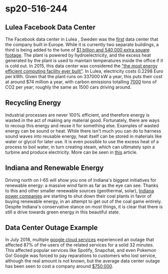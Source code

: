 # sp20-516-244

## Lulea Facebook Data Center

The Facebook data center in Lulea , Sweden was the [first](https://www.datacenterknowledge.com/facebook/facebook-data-center-investment-sweden-nears-us1b) data center that the 
company built in Europe. While it is currently two separate buildings, a third
is being added to the tune of [$1 billion and 540,000 extra square footage](https://www.datacenterknowledge.com/facebook/facebook-data-center-investment-sweden-nears-us1b). The
plant is powered by hydroelectricity, and the excess heat generated by the plant
is used to maintain temperatures inside the office if it is cold out. In 2015,
this data center was considered the ["the most energy efficient computing 
facility ever built"](https://www.theguardian.com/technology/2015/sep/25/facebook-datacentre-lulea-sweden-node-pole). In Lulea, electricity costs 0.2298 Euro per kWh. Given 
that the plant runs on 337000 kW a year, this puts their cost at around 
$74 million a year, with carbon emissions totalling [7000](https://sustainability.fb.com/wp-content/uploads/2019/08/2018-Sustainability-Data-Disclosure.pdf) tons of CO2 per year; 
roughly the same as 1500 cars driving around. 

## Recycling Energy
Industrial processes are never 100% efficient, and therefore energy is wasted in
the act of making any material good. Fortunately, there are ways to recoup this
energy and reuse it for something else. Examples of wasted energy can be sound 
or heat. While there isn't much you can do to harness sound waves into reusable
energy, heat itself can be stored in materials like water or glycol for later 
use. It is even possible to use the excess heat of a process to boil water, in
turn creating steam, which can ultimately spin a turbine and produce electricity.
More can be seen in [this](https://orionmagazine.org/article/the-unsung-solution/) article.

## Indiana and Renewable Energy
Driving north on I-65 will show you one of Indiana's biggest initiatives for
renewable energy: a massive wind farm as far as the eye can see. Thanks to this
and other smaller renewable sources (geothermal, solar), [Indiana power companies](https://www.forbes.com/sites/jeffmcmahon/2019/07/02/mike-pences-indiana-chooses-renewables-over-gas-as-it-retires-coal-early/#593c9b7243b4)
are starting to shut down their coal plants in favor of buying renewable energy,
in an attempt to get out of the coal game entirely. Despite Indiana's 
conservative stance on most things, it is clear that there is still a drive 
towards green energy in this beautiful state.

## Data Center Outage Example
In July 2018, multiple [google cloud services](https://status.cloud.google.com/incident/cloud-networking/18012) experienced an outage that affected
87% of the users of the related services for a solid 32 minutes. This affected
popular services like Spotify, Snapchat, and even Pokemon Go! Google was forced
to pay reparations to customers who lost service, although the real amount is 
not known, but the average data center outage has been seen to cost a company
around [$750,000](https://gcn.com/Articles/2016/02/09/data-center-outages.aspx).
